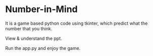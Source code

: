 # Number-in-Mind


It is a game based python code using tkinter, which predict what the number that you think. 


 View & understand the ppt. 
 
 Run the app.py and enjoy the game. 
